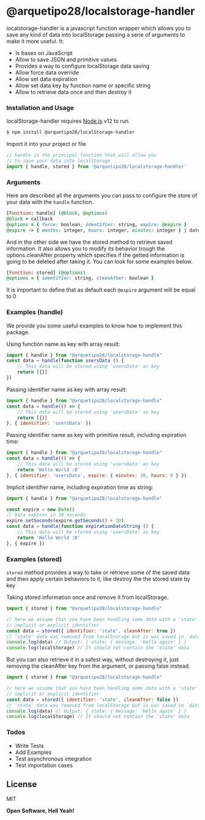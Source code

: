 # @arquetipo28/localstorage-handler

localstorage-handler is a javascript function wrapper which allows you to save any kind of data into localStorage passing a serie of arguments to make it more useful. It:
  - Is bases on JavaScript
  - Allow to save JSON and primitive values
  - Provides a way to configure localStorage data saving
  - Allow force data override
  - Allow set data expiration
  - Allow set data key by function name or specific string
  - Allow to retrieve data once and then destroy it 

### Installation and Usage

localStorage-handler requires [Node.js](https://nodejs.org/) v12 to run.

```sh
$ npm install @arquetipo28/localStorage-handler
```

Import it into your project or file
```javascript
// handle is the principal function that will allow you
// to save your data into localStorage
import { handle, stored } from '@arquetipo28/localstorage-handler'
```
### Arguments
Here are described all the arguments you can pass to configure the store of your data with the `handle` function.

```ruby
[Function: handle] (@block, @options)
@block = callback
@options = { force: boolean, identifier: string, expire: @expire }
@expire -> { months: integer, hours: integer, minutes: integer } | dateString
```

And in the other side we have the stored method to retrieve saved information. It also allows you to modify its behavior trough the options.cleanAfter property which specifies if the getted information is going to be deleted after taking it. You can look for some examples below.

```ruby
[Function: stored] (@options)
@options = { identifier: string, cleanAfter: boolean }
```

It is important to define that as default each `@expire` argument will be equal to 0


### Examples (handle)

We provide you some useful examples to know how to implement this package.

Using function name as key with array result:
```javascript
import { handle } from "@arquetipo28/localstorage-handle"
const data = handle(function usersData () {
    // This data will be stored using 'usersData' as key
    return [{}]
})
```

Passing identifier name as key with array result:
```javascript
import { handle } from "@arquetipo28/localstorage-handle"
const data = handle(() => {
    // This data will be stored using 'usersData' as key
    return [{}]
}, { identifier: 'usersData' })
```

Passing identifier name as key with primitive result, including expiration time:
```javascript
import { handle } from "@arquetipo28/localstorage-handle"
const data = handle(() => {
    // This data will be stored using 'usersData' as key
    return 'Hello World :D'
}, { identifier: 'usersData', expire: { minutes: 30, hours: 0 } })
```

Implicit identifier name, including expiration time as string:
```javascript
import { handle } from "@arquetipo28/localstorage-handle"

const expire = new Date()
// Data expires in 10 seconds
expire.setSeconds(expire.getSeconds() + 10)
const data = handle(function expirationDateString () {
    // This data will be stored using 'usersData' as key
    return 'Hello World :D'
}, { expire })
```

### Examples (stored)

`stored` method provides a way to take or retrieve some of the saved data and then apply certain behaviors to it, like destroy the the stored state by key

Taking stored information once and remove it from localStorage.
```javascript
import { stored } from "@arquetipo28/localstorage-handle"

// here we assume that you have been handling some data with a 'state'
// implicit or explicit identifier
const data = stored({ identifier: 'state', cleanAfter: true })
// 'state' data was removed from localStorage but is was saved in `data` before
console.log(data) // Output: { state: { message: 'Hello again' } }
console.log(localStorage) // It should not contain the 'state' data
```

But you can also retrieve it in a safest way, without destroying it, just removing the cleanAfter key from the argument, or passing false instead. 
```javascript
import { stored } from "@arquetipo28/localstorage-handle"

// here we assume that you have been handling some data with a 'state'
// implicit or explicit identifier
const data = stored({ identifier: 'state', cleanAfter: false })
// 'state' data was removed from localStorage but is was saved in `data` before
console.log(data) // Output: { state: { message: 'Hello again' } }
console.log(localStorage) // It should not contain the 'state' data
```

### Todos

 - Write Tests
 - Add Examples
 - Test asynchronous integration
 - Test importation cases

License
----

MIT


**Open Software, Hell Yeah!**